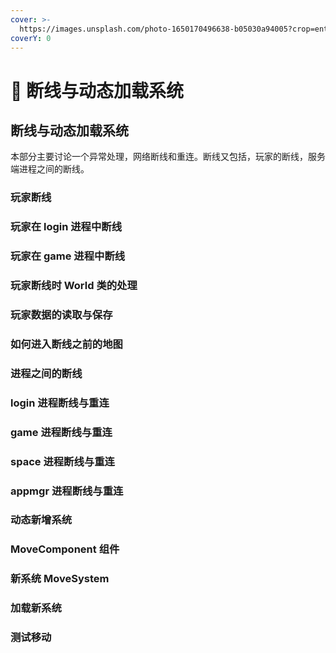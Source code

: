 ```yaml
---
cover: >-
  https://images.unsplash.com/photo-1650170496638-b05030a94005?crop=entropy&cs=srgb&fm=jpg&ixid=MnwxOTcwMjR8MHwxfHJhbmRvbXx8fHx8fHx8fDE2NTI1MzAzMzQ&ixlib=rb-1.2.1&q=85
coverY: 0
---
```


# 🚗 断线与动态加载系统

## 断线与动态加载系统

本部分主要讨论一个异常处理，网络断线和重连。断线又包括，玩家的断线，服务端进程之间的断线。

### 玩家断线

### 玩家在 login 进程中断线

### 玩家在 game 进程中断线

### 玩家断线时 World 类的处理

### 玩家数据的读取与保存

### 如何进入断线之前的地图

### 进程之间的断线

### login 进程断线与重连

### game 进程断线与重连

### space 进程断线与重连

### appmgr 进程断线与重连

### 动态新增系统

### MoveComponent 组件

### 新系统 MoveSystem

### 加载新系统

### 测试移动
